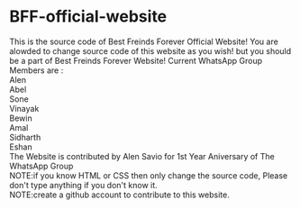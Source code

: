 # BFF-official-website
This is the source code of Best Freinds Forever Official Website!
You are alowded to change source code of this website as you wish!
but you should be a part of Best Freinds Forever Website!
Current WhatsApp Group Members are :<br>
Alen<br>
Abel<br>
Sone<br>
Vinayak<br>
Bewin<br>
Amal<br>
Sidharth<br>
Eshan<br>
The Website is contributed by Alen Savio for 1st Year Aniversary of The WhatsApp Group<br>
NOTE:if you know HTML or CSS then only change the source code, Please don't type anything if you don't know it.<br>
NOTE:create a github account to contribute to this website.<br>
